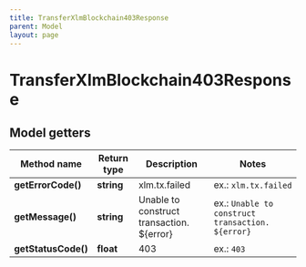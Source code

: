 ```yaml
---
title: TransferXlmBlockchain403Response
parent: Model
layout: page
---
```


# TransferXlmBlockchain403Response

## Model getters

Method name | Return type | Description | Notes
------------ | ------------- | ------------- | -------------
**getErrorCode()** | **string** | xlm.tx.failed | ex.: `xlm.tx.failed`
**getMessage()** | **string** | Unable to construct transaction. ${error} | ex.: `Unable to construct transaction. ${error}`
**getStatusCode()** | **float** | 403 | ex.: `403`


